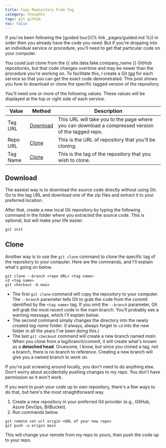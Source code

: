 ```yaml
---
title: Copy Repository From Tag
category: thoughts
tags: git github
toc: false
---
```

If you've been following the [guided tour]({% link _pages/guided.md %}) in order then you already have the code you need. But if you're dropping into an individual service or procedure, you'll need to get that particular code on your computer.<!--more-->

You could just clone from the {{ site.data.fake.company_name }} GitHub repositories, but that code changes overtime and may be newer than the procedure you're working on. To facilitate this, I create a Git [tag](https://git-scm.com/book/en/v2/Git-Basics-Tagging) for each service so that you can get the exact code demonstrated. This post shows you how to download or clone the specific tagged version of the repository.

You'll need one or more of the following values. These values will be displayed at the top or right side of each service.

|Value|Method|Description|
|-----|------|-----------|
|Tag URL|[Download](#download)|This URL will take you to the page where you can download a compressed version of the tagged repo.|
|Repo URL|[Clone](#clone)|This is the URL of repository that you'll be cloning.|
|Tag Name|[Clone](#clone)|This is the tag of the repository that you wish to clone.|

## Download

The easiest way is to download the source code directly without using Git. Go to the tag URL and download one of the zip files and extract it to your preferred location.

After that, create a new local Git repository by typing the following command in the folder where you extracted the source code. This is optional, but will make your life easier.

``` shell
git init
```

## Clone

Another way is to use the `git clone` command to clone the specific tag of the repository to your computer. Here are the commands, and I'll explain what's going on below.

``` shell
git clone --branch <repo URL> <tag name>
cd <tag name>
git checkout -b main
```

- The first `git clone` command will copy the repository to your computer. The `--branch` parameter tells Git to grab the code from the commit identified by the `<tag name>` tag. If you omit the `--branch` parameter, Git will grab the most recent code in the main branch. You'll probably see a warning message, which I'll explain below.
- The second command simply changes the directory into the newly created *tag name* folder. (I always, always forget to `cd` into the new folder in all the years I've been doing this.)
- The last `git checkout` command will create a new branch named *main*. When you clone from a tag/branch/commit, it will create what's known as a **detached head**. Gruesome, I know, but since you cloned a tag, not a branch, there is no branch to reference. Creating a new branch will give you a named branch to work on.

If you're just screwing around locally, you don't need to do anything else. Don't worry about accidentally pushing changes to my repo. You don't have permission so it won't work.

If you want to push your code up to own repository, there's a few ways to do that, but here's the most straightforward way.

1. Create a new repository in your preferred Git provider (e.g., GitHub, Azure DevOps, BitBucket).
1. Run commands below.

``` shell
git remote set-url origin <URL of your new repo>
git push -u origin main
```

This will change your remote from my repo to yours, then push the code up to your repo.